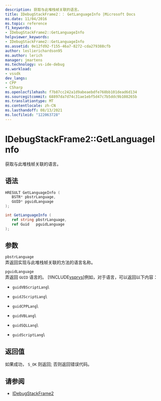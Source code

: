 ```yaml
---
description: 获取与此堆栈帧关联的语言。
title: IDebugStackFrame2：： GetLanguageInfo |Microsoft Docs
ms.date: 11/04/2016
ms.topic: reference
f1_keywords:
- IDebugStackFrame2::GetLanguageInfo
helpviewer_keywords:
- IDebugStackFrame2::GetLanguageInfo
ms.assetid: 0e12fd92-f155-46a7-8272-cda279388cfb
author: leslierichardson95
ms.author: lerich
manager: jmartens
ms.technology: vs-ide-debug
ms.workload:
- vssdk
dev_langs:
- CPP
- CSharp
ms.openlocfilehash: f7b87cc242a1d9abeaebdfe768bb101dead6d134
ms.sourcegitcommit: 68897da7d74c31ae1ebf5d47c7b5ddc9b108265b
ms.translationtype: MT
ms.contentlocale: zh-CN
ms.lasthandoff: 08/13/2021
ms.locfileid: "122063728"
---
```

# <a name="idebugstackframe2getlanguageinfo"></a>IDebugStackFrame2::GetLanguageInfo

获取与此堆栈帧关联的语言。

## <a name="syntax"></a>语法

```cpp
HRESULT GetLanguageInfo ( 
   BSTR* pbstrLanguage,
   GUID* pguidLanguage
);
```

```csharp
int GetLanguageInfo ( 
   ref string pbstrLanguage,
   ref Guid   pguidLanguage
);
```

## <a name="parameters"></a>参数

`pbstrLanguage`\
弄返回实现与此堆栈帧关联的方法的语言名称。

`pguidLanguage`\
弄返回 `GUID` 语言的。 [!INCLUDE[vsprvs](../../../code-quality/includes/vsprvs_md.md)]例如，对于语言，可以返回以下内容：

- `guidVBScriptLang`\

- `guidJScriptLang`\

- `guidCPPLang`\

- `guidVBLang`\

- `guidSQLLang`\

- `guidScriptLang`\

## <a name="return-value"></a>返回值

 如果成功， `S_OK` 则返回; 否则返回错误代码。

## <a name="see-also"></a>请参阅

- [IDebugStackFrame2](../../../extensibility/debugger/reference/idebugstackframe2.md)
